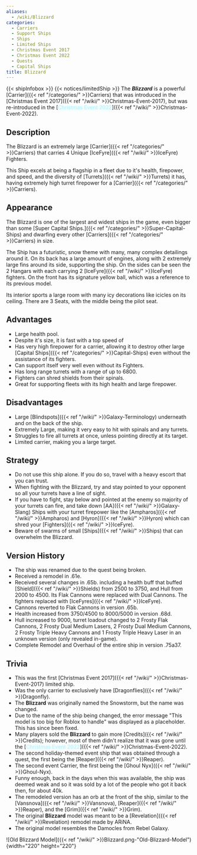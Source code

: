 ```yaml
---
aliases:
  - /wiki/Blizzard
categories:
  - Carriers
  - Support Ships
  - Ships
  - Limited Ships
  - Christmas Event 2017
  - Christmas Event 2022
  - Quests
  - Capital Ships
title: Blizzard
---
```


{{< shipInfobox >}} {{< notices/limitedShip >}} The **_Blizzard_** is a powerful [Carrier]({{< ref "/categories/" >}}Carriers) that was introduced in the [Christmas Event 2017]({{< ref "/wiki/" >}}Christmas-Event-2017), but was re-introduced in the [<span style="color:#aef2fe;text-shadow: 1px 1px 10px #aef2fe;">Christmas Event 2022</span>]({{< ref "/wiki/" >}}Christmas-Event-2022).

## Description

The Blizzard is an extremely large [Carrier]({{< ref "/categories/" >}}Carriers) that carries 4 Unique [IceFyre]({{< ref "/wiki/" >}}IceFyre) Fighters.

This Ship excels at being a flagship in a fleet due to it's health, firepower, and speed, and the diversity of [Turrets]({{< ref "/wiki/" >}}Turrets) it has, having extremely high turret firepower for a [Carrier]({{< ref "/categories/" >}}Carriers).

## Appearance

The Blizzard is one of the largest and widest ships in the game, even bigger than some [Super Capital Ships.]({{< ref "/categories/" >}}Super-Capital-Ships) and dwarfing every other [Carriers]({{< ref "/categories/" >}}Carriers) in size.

The Ship has a futuristic, snow theme with many, many complex detailings around it. On its back has a large amount of engines, along with 2 extremely large fins around its side, supporting the ship. On the sides can be seen the 2 Hangars with each carrying 2 [IceFyre]({{< ref "/wiki/" >}}IceFyre) fighters. On the front has its signature yellow ball, which was a reference to its previous model.

Its interior sports a large room with many icy decorations like icicles on its ceiling. There are 3 Seats, with the middle being the pilot seat.

## Advantages

- Large health pool.
- Despite it's size, it is fast with a top speed of
- Has very high firepower for a carrier, allowing it to destroy other large [Capital Ships]({{< ref "/categories/" >}}Capital-Ships) even without the assistance of its fighters.
- Can support itself very well even without its Fighters.
- Has long range turrets with a range of up to 6800.
- Fighters can shred shields from their spinals.
- Great for supporting fleets with its high health and large firepower.

## Disadvantages

- Large [Blindspots]({{< ref "/wiki/" >}}Galaxy-Terminology) underneath and on the back of the ship.
- Extremely Large, making it very easy to hit with spinals and any turrets.
- Struggles to fire all turrets at once, unless pointing directly at its target.
- Limited carrier, making you a large target.

## Strategy

- Do not use this ship alone. If you do so, travel with a heavy escort that you can trust.
- When fighting with the Blizzard, try and stay pointed to your opponent so all your turrets have a line of sight.
- If you have to fight, stay below and pointed at the enemy so majority of your turrets can fire, and take down [AA]({{< ref "/wiki/" >}}Galaxy-Slang) Ships with your turret firepower like the [Ampharos]({{< ref "/wiki/" >}}Ampharos) and [Hyron]({{< ref "/wiki/" >}}Hyron) which can shred your [Fighters]({{< ref "/wiki/" >}}IceFyre).
- Beware of swarms of small [Ships]({{< ref "/wiki/" >}}Ships) that can overwhelm the Blizzard.

## Version History

- The ship was renamed due to the quest being broken.
- Received a remodel in .61e.
- Received several changes in .65b. including a health buff that buffed [Shield]({{< ref "/wiki/" >}}Shields) from 2500 to 3750, and Hull from 2000 to 4500. Its Flak Cannons were replaced with Dual Cannons. The fighters replaced with [IceFyres]({{< ref "/wiki/" >}}IceFyre).
- Cannons reverted to Flak Cannons in version .65b.
- Health increased from 3750/4500 to 8000/5000 in version .68d.
- Hull increased to 9000, turret loadout changed to 2 Frosty Flak Cannons, 2 Frosty Dual Medium Lasers, 2 Frosty Dual Medium Cannons, 2 Frosty Triple Heavy Cannons and 1 Frosty Triple Heavy Laser in an unknown version (only revealed in-game).
- Complete Remodel and Overhaul of the entire ship in version .75a37.

## Trivia

- This was the first [Christmas Event 2017]({{< ref "/wiki/" >}}Christmas-Event-2017) limited ship.
- Was the only carrier to exclusively have [Dragonflies]({{< ref "/wiki/" >}}Dragonfly).
- The **Blizzard** was originally named the Snowstorm, but the name was changed.
- Due to the name of the ship being changed, the error message "This model is too big for Roblox to handle" was displayed as a placeholder. This has since been fixed.
- Many players sold the **Blizzard** to gain more [Credits]({{< ref "/wiki/" >}}Credits); however, most of them didn't realize that it was gone until the [<span style="color:#aef2fe;text-shadow: 1px 1px 10px #aef2fe;">Christmas Event 2022</span>]({{< ref "/wiki/" >}}Christmas-Event-2022).
- The second holiday-themed event ship that was obtained through a quest, the first being the [Reaper]({{< ref "/wiki/" >}}Reaper).
- The second event Carrier, the first being the [Ghoul Nyx]({{< ref "/wiki/" >}}Ghoul-Nyx).
- Funny enough, back in the days when this was available, the ship was deemed weak and so it was sold by a lot of the people who got it back then, for about 40k.
- The remodeled version has an orb at the front of the ship, similar to the [Vansnova]({{< ref "/wiki/" >}}Vansnova), [Reaper]({{< ref "/wiki/" >}}Reaper), and the [Grim]({{< ref "/wiki/" >}}Grim).
- The original **Blizzard** model was meant to be a [Revelation]({{< ref "/wiki/" >}}Revelation) remodel made by ARiNA.
- The original model resembles the Damocles from Rebel Galaxy.

![Old Blizzard Model]({{< ref "/wiki/" >}}Blizzard.png-"Old-Blizzard-Model"){width="220" height="220"}

